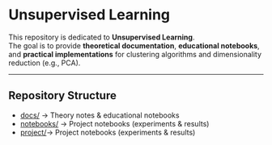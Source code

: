 # Unsupervised Learning

This repository is dedicated to **Unsupervised Learning**.  
The goal is to provide **theoretical documentation**, **educational notebooks**, and **practical implementations** for clustering algorithms and dimensionality reduction (e.g., PCA).  

---

## Repository Structure
- [docs/](docs) → Theory notes & educational notebooks  
- [notebooks/](project) → Project notebooks (experiments & results)  
- [project/](project)→ Project notebooks (experiments & results)  
